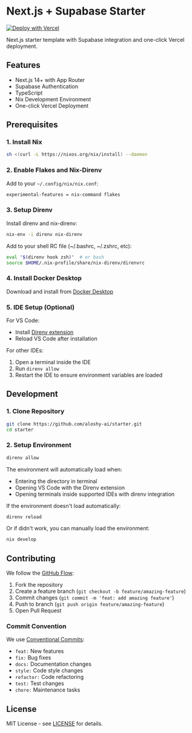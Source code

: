 # Next.js + Supabase Starter

[![Deploy with Vercel](https://vercel.com/button)](https://vercel.com/new/clone?repository-url=https%3A%2F%2Fgithub.com%2Faloshy-ai%2Fstarter&project-name=nextjs-with-supabase&repository-name=nextjs-with-supabase&integration-ids=oac_VqOgBHqhEoFTPzGkPd7L0iH6)

Next.js starter template with Supabase integration and one-click Vercel deployment.

## Features
- Next.js 14+ with App Router
- Supabase Authentication
- TypeScript
- Nix Development Environment
- One-click Vercel Deployment

## Prerequisites

### 1. Install Nix
```bash
sh <(curl -L https://nixos.org/nix/install) --daemon
```

### 2. Enable Flakes and Nix-Direnv
Add to your `~/.config/nix/nix.conf`:
```bash
experimental-features = nix-command flakes
```

### 3. Setup Direnv
Install direnv and nix-direnv:
```bash
nix-env -i direnv nix-direnv
```

Add to your shell RC file (~/.bashrc, ~/.zshrc, etc):
```bash
eval "$(direnv hook zsh)"  # or bash
source $HOME/.nix-profile/share/nix-direnv/direnvrc
```

### 4. Install Docker Desktop
Download and install from [Docker Desktop](https://www.docker.com/products/docker-desktop)

### 5. IDE Setup (Optional)
For VS Code:
- Install [Direnv extension](https://marketplace.visualstudio.com/items?itemName=cab404.vscode-direnv)
- Reload VS Code after installation

For other IDEs:
1. Open a terminal inside the IDE
2. Run `direnv allow`
3. Restart the IDE to ensure environment variables are loaded

## Development

### 1. Clone Repository
```bash
git clone https://github.com/aloshy-ai/starter.git
cd starter
```

### 2. Setup Environment
```bash
direnv allow
```

The environment will automatically load when:
- Entering the directory in terminal
- Opening VS Code with the Direnv extension
- Opening terminals inside supported IDEs with direnv integration

If the environment doesn't load automatically:
```bash
direnv reload
```

Or if didn't work, you can manually load the environment:
```bash
nix develop
```

## Contributing
We follow the [GitHub Flow](https://docs.github.com/en/get-started/quickstart/github-flow):

1. Fork the repository
2. Create a feature branch (`git checkout -b feature/amazing-feature`)
3. Commit changes (`git commit -m 'feat: add amazing feature'`)
4. Push to branch (`git push origin feature/amazing-feature`)
5. Open Pull Request

### Commit Convention
We use [Conventional Commits](https://www.conventionalcommits.org/):
- `feat:` New features
- `fix:` Bug fixes
- `docs:` Documentation changes
- `style:` Code style changes
- `refactor:` Code refactoring
- `test:` Test changes
- `chore:` Maintenance tasks

## License
MIT License - see [LICENSE](LICENSE) for details.
